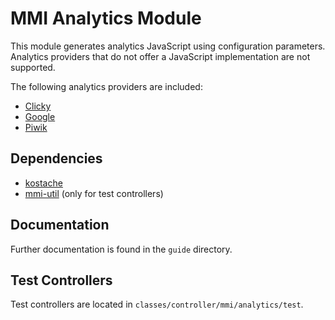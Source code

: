# MMI Analytics Module

This module generates analytics JavaScript using configuration parameters.
Analytics providers that do not offer a JavaScript implementation are not supported.

The following analytics providers are included:

* [Clicky](http://getclicky.com/)
* [Google](http://www.google.com/analytics/)
* [Piwik](http://www.piwik.com/)

## Dependencies

* [kostache](https://github.com/zombor/KOstache)
* [mmi-util](https://github.com/memakeit/mmi-util) (only for test controllers)

## Documentation

Further documentation is found in the `guide` directory.

## Test Controllers

Test controllers are located in `classes/controller/mmi/analytics/test`.
